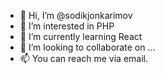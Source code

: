 - 👋 Hi, I’m @sodikjonkarimov
- 👀 I’m interested in PHP
- 🌱 I’m currently learning React
- 💞️ I’m looking to collaborate on ...
- 📫 You can reach me via email.

<!---
sodikjonkarimov/sodikjonkarimov is a ✨ special ✨ repository because its `README.md` (this file) appears on your GitHub profile.
You can click the Preview link to take a look at your changes.
--->

